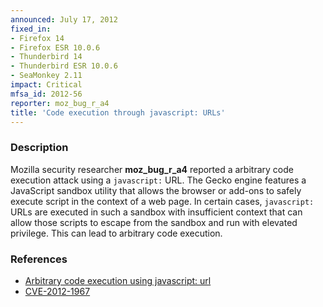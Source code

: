 ```yaml
---
announced: July 17, 2012
fixed_in:
- Firefox 14
- Firefox ESR 10.0.6
- Thunderbird 14
- Thunderbird ESR 10.0.6
- SeaMonkey 2.11
impact: Critical
mfsa_id: 2012-56
reporter: moz_bug_r_a4
title: 'Code execution through javascript: URLs'
---
```


<h3>Description</h3>

<p>Mozilla security researcher <strong>moz_bug_r_a4</strong> reported a
arbitrary code execution attack using a <code>javascript:</code> URL. The Gecko
engine features a JavaScript sandbox utility that allows the browser or add-ons
to safely execute script in the context of a web page. In certain cases,
<code>javascript:</code> URLs are executed in such a sandbox with insufficient
context that can allow those scripts to escape from the sandbox and run with
elevated privilege. This can lead to arbitrary code execution.
</p>


<h3>References</h3>

<ul>
  <li><a href="https://bugzilla.mozilla.org/show_bug.cgi?id=758344">
      Arbitrary code execution using javascript: url</a></li>
  <li><a href="http://cve.mitre.org/cgi-bin/cvename.cgi?name=CVE-2012-1967" class="ex-ref">CVE-2012-1967</a></li>
</ul>




